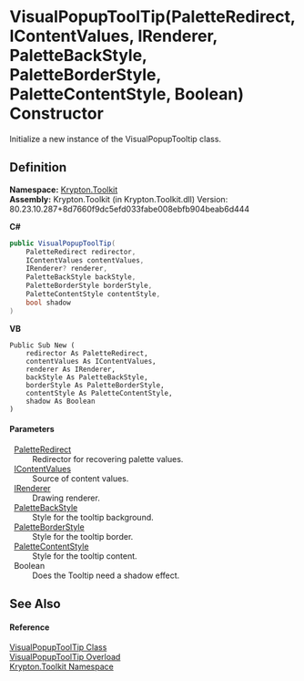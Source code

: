# VisualPopupToolTip(PaletteRedirect, IContentValues, IRenderer, PaletteBackStyle, PaletteBorderStyle, PaletteContentStyle, Boolean) Constructor


Initialize a new instance of the VisualPopupTooltip class.



## Definition
**Namespace:** <a href="79d2eac2-21f4-54ff-7552-b20c33c30600.md">Krypton.Toolkit</a>  
**Assembly:** Krypton.Toolkit (in Krypton.Toolkit.dll) Version: 80.23.10.287+8d7660f9dc5efd033fabe008ebfb904beab6d444

**C#**
``` C#
public VisualPopupToolTip(
	PaletteRedirect redirector,
	IContentValues contentValues,
	IRenderer? renderer,
	PaletteBackStyle backStyle,
	PaletteBorderStyle borderStyle,
	PaletteContentStyle contentStyle,
	bool shadow
)
```
**VB**
``` VB
Public Sub New ( 
	redirector As PaletteRedirect,
	contentValues As IContentValues,
	renderer As IRenderer,
	backStyle As PaletteBackStyle,
	borderStyle As PaletteBorderStyle,
	contentStyle As PaletteContentStyle,
	shadow As Boolean
)
```



#### Parameters
<dl><dt>  <a href="eb4bd14d-b283-a570-c104-b4d55603d473.md">PaletteRedirect</a></dt><dd>Redirector for recovering palette values.</dd><dt>  <a href="a3b0103b-df64-4b03-a61f-11688b6e75bf.md">IContentValues</a></dt><dd>Source of content values.</dd><dt>  <a href="510ba00d-9814-c743-a4c7-aee129753625.md">IRenderer</a></dt><dd>Drawing renderer.</dd><dt>  <a href="c97e1038-2648-15dd-eb6c-99b5855419c6.md">PaletteBackStyle</a></dt><dd>Style for the tooltip background.</dd><dt>  <a href="b1fca4a5-050c-8382-9a04-e92bf0a4f34f.md">PaletteBorderStyle</a></dt><dd>Style for the tooltip border.</dd><dt>  <a href="e51bbd11-7fb5-8388-9a31-63383b173303.md">PaletteContentStyle</a></dt><dd>Style for the tooltip content.</dd><dt>  Boolean</dt><dd>Does the Tooltip need a shadow effect.</dd></dl>

## See Also


#### Reference
<a href="8f3ba26f-b951-bc82-fcd9-6626bc258365.md">VisualPopupToolTip Class</a>  
<a href="86a17535-038b-8a8b-eee2-5c659b58637c.md">VisualPopupToolTip Overload</a>  
<a href="79d2eac2-21f4-54ff-7552-b20c33c30600.md">Krypton.Toolkit Namespace</a>  
